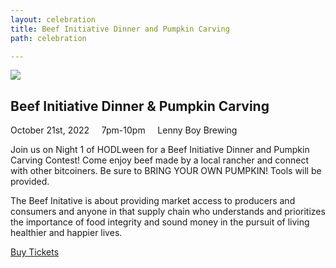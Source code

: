```yaml
---
layout: celebration
title: Beef Initiative Dinner and Pumpkin Carving
path: celebration

---
```


<div class="highlight-section4"></div>

<article class="center">
	<img src="/assets/img/pic1.jpg" />
	<h2>Beef Initiative Dinner & Pumpkin Carving</h2>
	<div class="white-divider-mid"></div>
	<div class="details"><div>
		October 21st, 2022 &nbsp;&nbsp;&nbsp; 7pm-10pm &nbsp;&nbsp;&nbsp; <span>Lenny Boy Brewing</span>
	</div></div>
	<p>Join us on Night 1 of HODLween for a Beef Initiative Dinner and Pumpkin Carving Contest! Come enjoy beef made by a local rancher and connect with other bitcoiners. Be sure to BRING YOUR OWN PUMPKIN! Tools will be provided.</p>
	<p>The Beef Initative is about providing market access to producers and consumers and anyone in that supply chain who understands and prioritizes the importance of food integrity and sound money in the pursuit of living healthier and happier lives.</p>
	<a href="/celebration/tickets" class="orange-pill-btn">Buy Tickets</a>
</article>